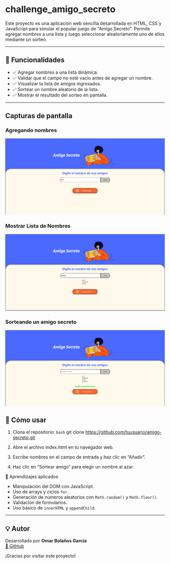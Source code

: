 # challenge_amigo_secreto


Este proyecto es una aplicación web sencilla desarrollada en HTML, CSS y JavaScript para simular el popular juego de "Amigo Secreto". Permite agregar nombres a una lista y luego seleccionar aleatoriamente uno de ellos mediante un sorteo.

---

## 📌 Funcionalidades

- ✅ Agregar nombres a una lista dinámica.
- ✅ Validar que el campo no esté vacío antes de agregar un nombre.
- ✅ Visualizar la lista de amigos ingresados.
- ✅ Sortear un nombre aleatorio de la lista.
- ✅ Mostrar el resultado del sorteo en pantalla.

---

## Capturas de pantalla

### Agregando nombres
![Agregar nombre](./assets/screenshots/Agregar-nombre.PNG)
### Mostrar Lista de Nombres
![Mostrar Lista](./assets/screenshots/Mostrar-lista.PNG)
### Sorteando un amigo secreto
![Resultado sorteo](./assets/screenshots/Resultado-sorteo.PNG)


## 🚀 Cómo usar

1. Clona el repositorio:
   ```bash```
   git clone https://github.com/tuusuario/amigo-secreto.git

2.  Abre el archivo index.html en tu navegador web.

3. Escribe nombres en el campo de entrada y haz clic en “Añadir”.

4. Haz clic en “Sortear amigo” para elegir un nombre al azar.

🧠 Aprendizajes aplicados
- Manipulación del DOM con JavaScript.
- Uso de arrays y ciclos `for`.
- Generación de números aleatorios con `Math.random()` y `Math.floor()`.
- Validación de formularios.
- Uso básico de `innerHTML` y `appendChild`.

---

## 💡 Autor

Desarrollado por **Omar Bolaños García**  
[🔗 GitHub](https://github.com/Shinra3245)

¡Gracias por visitar este proyecto!

